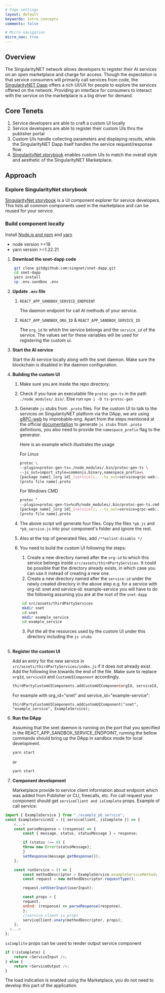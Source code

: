 ```yaml
---
# Page settings
layout: default
keywords: intro concepts
comments: false

# Micro navigation
micro_nav: true
---
```


## Overview

The SingularityNET network allows developers to register their AI services on an open marketplace and charge for access. Though the expectation is that service consumers will primarily call services from code, the <a href="https://beta.singularitynet.io/" target="_bank">SingularityNET Dapp</a> offers a rich UI/UX for people to explore the services offered on the network.
Providing an interface for consumers to interact with the service on the marketplace is a big driver for demand.

## Core Tenets

1. Service developers are able to craft a custom UI locally
1. Service developers are able to register their custom UIs thru the publisher portal
1. Custom UIs handle collecting parameters and displaying results, while the SingularityNET Dapp itself handles the service request/response flow
1. <a href="http://custom-ui.singularitynet.io.s3-website-us-east-1.amazonaws.com/?path=/story/alerts-alertbox--live-source" target="_blank">SingularityNet storybook</a> enables custom UIs to match the overall style and aesthetic of the SingularityNET Marketplace.

## Approach

### Explore SingularityNet storybook

<a href="http://custom-ui.singularitynet.io.s3-website-us-east-1.amazonaws.com/?path=/story/alerts-alertbox--live-source" target="_blank">SingularityNet storybook</a> is a UI component explorer for service developers. This lists all common components used in the marketplace and can be reused for your service.

### Build component locally

Install [Node.js and npm](https://nodejs.org/) and [yarn](https://classic.yarnpkg.com/lang/en/docs/install)

-   node version >=18
-   yarn version >=1.22.21

1. **Download the snet-dapp code**

```sh
    git clone git@github.com:singnet/snet-dapp.git
    cd snet-dapp
    yarn install
    cp .env.sandbox .env
```

2.  **Update `.env` file**

    1. `REACT_APP_SANDBOX_SERVICE_ENDPOINT`

        The daemon endpoint for call AI methods of your service.

    2. `REACT_APP_SANDBOX_ORG_ID` & `REACT_APP_SANDBOX_SERVICE_ID`

        The `org_id` to which the service belongs and the `service_id` of the service. The values set for these variables will be used for registering the custom ui.

3.  **Start the AI service**

    Start the AI service locally along with the snet daemon. Make sure the blockchain is disabled in the daemon configuration.

4.  **Building the custom UI**

    1. Make sure you are inside the repo directory.
    2. Check if you have an executable file `protoc-gen-ts` in the path `./node_modules/.bin/`. Else run `npm i -D ts-protoc-gen`
    3. Generate `js` stubs from `.proto` files.
       For the custom UI to talk to the services on SingularityNET platform via the DApp, we are using <a href="https://github.com/improbable-eng/grpc-web" target="_blank">gRPC-web</a> by improbable-eng. Apart from the steps mentioned at the official <a href="https://github.com/improbable-eng/grpc-web/blob/master/client/grpc-web/docs/code-generation.md" target="_blank">documentation</a> to generate `js stubs` from `.proto` definitions, you also need to provide the `namespace_prefix` flag to the generator.

        Here is an example which illustrates the usage

        For Linux

        ```sh
        protoc \
        --plugin=protoc-gen-ts=./node_modules/.bin/protoc-gen-ts \
        --js_out=import_style=commonjs,binary,namespace_prefix=\
        [package name]_[org id]_[service]:. --ts_out=service=grpc-web:. \
        [proto file name].proto
        ```

        For Windows CMD

        ```sh
        protoc ^
        --plugin=protoc-gen-ts=%cd%/node_modules/.bin/protoc-gen-ts.cmd ^ --js_out=import_style=commonjs,binary,namespace_prefix=^
        [package name]_[org id]_[service]:. --ts_out=service=grpc-web:. ^
        [proto file name].proto
        ```

    4. The above script will generate four files. Copy the files `*pb.js` and `*pb_service.js` into your component's folder and ignore the rest.
    5. Also at the top of generated files, add `/**eslint-disable */`
    6. You need to build the custom UI following the steps:
        1. Create a new directory named after the `org-id` to which this service belongs inside `src/assets/thirdPartyServices`. It could be possible that the directory already exists, in which case you can use it instead of creating a new one.
        2. Create a new directory named after the `service-id` under the newly created directory in the above step e.g. for a service with org-id: snet and service-id: example-service you will have to do the following assuming you are at the root of the `snet-dapp`
        ```sh
         cd src/assets/thirdPartyServices
         mkdir snet
         cd snet
         mkdir example_service
         cd example_service
        ```
        3. Put the all the resources used by the custom UI under this directory including the `js stubs`
           <br/><br/>

5.  **Register the custom UI**

    Add an entry for the new service in `src/assets/thirdPartyServices/index.js` if it does not already exist. Add the following line towards the end of the file. Make sure to replace `orgId`, `serviceId` and `CustomUIComponent` accordingly.

    ```sh
    thirdPartyCustomUIComponents.addCustomUIComponen(orgId, serviceId, CustomUIComponent);
    ```

    For example with org_id="snet" and service_id="example-service":

    ```
    thirdPartyCustomUIComponents.addCustomUIComponent("snet", "example_service", ExampleService);
    ```

6.  **Run the DApp**

    Assuming that the snet daemon is running on the port that you specified in the REACT_APP_SANDBOX_SERVICE_ENDPOINT, running the bellow commands should bring up the DApp in sandbox mode for local development.

    ```sh
    yarn start
    ```

    or

    ```sh
    yarn start
    ```

7.  **Component development**

    Marketplace provide to service client information about endpoint which was added from Publisher or CLI, freecalls, etc. For call request your component should get `serviceClient and isComplete` props. Example of call service:

```js
import { ExampleService } from "./example_pb_service";
const ExampleServiceUI = ({ serviceClient, isComplete }) => {
    <...>
    const parseResponse = (response) => {
        const { message, status, statusMessage } = response;

        if (status !== 0) {
        throw new Error(statusMessage);
        }
        setResponse(message.getResponse());
    };

    const runService = () => {
        const methodDescriptor = ExampleService.exampleServiceMethod;
        const request = new methodDescriptor.requestType();

        request.setUserInput(userInput);

        const props = {
        request,
        onEnd: (response) => parseResponse(response),
        };
        //service client is props
        serviceClient.unary(methodDescriptor, props);
    };
  <...>
};
```

`isComplite` props can be used to render output service component

```js
if (!isComplete) {
    return <ServiceInput />;
} else {
    return <ServiceOutput />;
}
```
The load indication is enabled using the Marketplace, you do not need to develop this part of the application.